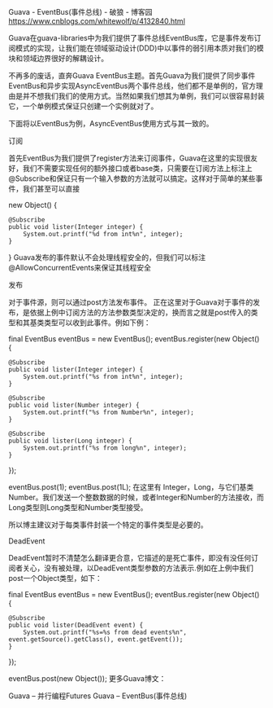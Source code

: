Guava - EventBus(事件总线) - 破狼 - 博客园 https://www.cnblogs.com/whitewolf/p/4132840.html

Guava在guava-libraries中为我们提供了事件总线EventBus库，它是事件发布订阅模式的实现，让我们能在领域驱动设计(DDD)中以事件的弱引用本质对我们的模块和领域边界很好的解耦设计。

不再多的废话，直奔Guava EventBus主题。首先Guava为我们提供了同步事件EventBus和异步实现AsyncEventBus两个事件总线，他们都不是单例的，官方理由是并不想我们我们的使用方式。当然如果我们想其为单例，我们可以很容易封装它，一个单例模式保证只创建一个实例就对了。

下面将以EventBus为例，AsyncEventBus使用方式与其一致的。

订阅

首先EventBus为我们提供了register方法来订阅事件，Guava在这里的实现很友好，我们不需要实现任何的额外接口或者base类，只需要在订阅方法上标注上@Subscribe和保证只有一个输入参数的方法就可以搞定。这样对于简单的某些事件，我们甚至可以直接

new Object() {

    @Subscribe
    public void lister(Integer integer) {
        System.out.printf("%d from int%n", integer);
    }
}
Guava发布的事件默认不会处理线程安全的，但我们可以标注@AllowConcurrentEvents来保证其线程安全

发布

对于事件源，则可以通过post方法发布事件。 正在这里对于Guava对于事件的发布，是依据上例中订阅方法的方法参数类型决定的，换而言之就是post传入的类型和其基类类型可以收到此事件。例如下例：

final EventBus eventBus = new EventBus();
eventBus.register(new Object() {

    @Subscribe
    public void lister(Integer integer) {
        System.out.printf("%s from int%n", integer);
    }

    @Subscribe
    public void lister(Number integer) {
        System.out.printf("%s from Number%n", integer);
    }

    @Subscribe
    public void lister(Long integer) {
        System.out.printf("%s from long%n", integer);
    }
});

eventBus.post(1);
eventBus.post(1L);
在这里有 Integer，Long，与它们基类Number。我们发送一个整数数据的时候，或者Integer和Number的方法接收，而Long类型则Long类型和Number类型接受。

所以博主建议对于每类事件封装一个特定的事件类型是必要的。

DeadEvent

DeadEvent暂时不清楚怎么翻译更合意，它描述的是死亡事件，即没有没任何订阅者关心，没有被处理，以DeadEvent类型参数的方法表示.例如在上例中我们post一个Object类型，如下：

final EventBus eventBus = new EventBus();
eventBus.register(new Object() {

    @Subscribe
    public void lister(DeadEvent event) {
        System.out.printf("%s=%s from dead events%n", event.getSource().getClass(), event.getEvent());
    }
});

eventBus.post(new Object());
更多Guava博文：

Guava – 并行编程Futures
Guava – EventBus(事件总线)